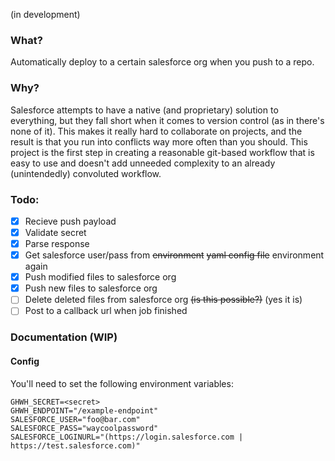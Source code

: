 (in development)

### What?
Automatically deploy to a certain salesforce org when you push to a repo.

### Why?
Salesforce attempts to have a native (and proprietary) solution to everything, but they fall short when it comes to version control (as in there's none of it). This makes it really hard to collaborate on projects, and the result is that you run into conflicts way more often than you should. This project is the first step in creating a reasonable git-based workflow that is easy to use and doesn't add unneeded complexity to an already (unintendedly) convoluted workflow. 

### Todo:
- [x] Recieve push payload
- [x] Validate secret
- [x] Parse response
- [x] Get salesforce user/pass from ~~environment~~ ~~yaml config file~~ environment again
- [x] Push modified files to salesforce org
- [x] Push new files to salesforce org
- [ ] Delete deleted files from salesforce org ~~(is this possible?)~~ (yes it is)
- [ ] Post to a callback url when job finished

### Documentation (WIP)

#### Config

You'll need to set the following environment variables:

```
GHWH_SECRET=<secret>
GHWH_ENDPOINT="/example-endpoint"
SALESFORCE_USER="foo@bar.com"
SALESFORCE_PASS="waycoolpassword"
SALESFORCE_LOGINURL="(https://login.salesforce.com | https://test.salesforce.com)"
```

